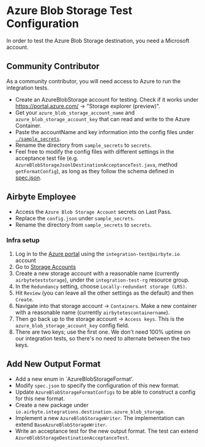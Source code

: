 # Azure Blob Storage Test Configuration

In order to test the Azure Blob Storage destination, you need a Microsoft account.

## Community Contributor

As a community contributor, you will need access to Azure to run the integration tests.

- Create an AzureBlobStorage account for testing. Check if it works under https://portal.azure.com/ -> "Storage explorer (preview)".
- Get your `azure_blob_storage_account_name` and `azure_blob_storage_account_key` that can read and write to the Azure Container.
- Paste the accountName and key information into the config files under [`./sample_secrets`](./sample_secrets).
- Rename the directory from `sample_secrets` to `secrets`.
- Feel free to modify the config files with different settings in the acceptance test file (e.g. `AzureBlobStorageJsonlDestinationAcceptanceTest.java`, method `getFormatConfig`), as long as they follow the schema defined in [spec.json](src/main/resources/spec.json).

## Airbyte Employee

- Access the `Azure Blob Storage Account` secrets on Last Pass.
- Replace the `config.json` under `sample_secrets`.
- Rename the directory from `sample_secrets` to `secrets`.

### Infra setup

1. Log in to the [Azure portal](https://portal.azure.com/#home) using the `integration-test@airbyte.io` account
1. Go to [Storage Accounts](https://portal.azure.com/#view/HubsExtension/BrowseResource/resourceType/Microsoft.Storage%2FStorageAccounts)
1. Create a new storage account with a reasonable name (currently `airbyteteststorage`), under the `integration-test-rg` resource group.
1. In the `Redundancy` setting, choose `Locally-redundant storage (LRS)`.
1. Hit `Review` (you can leave all the other settings as the default) and then `Create`.
1. Navigate into that storage account -> `Containers`. Make a new container with a reasonable name (currently `airbytetescontainername`).
1. Then go back up to the storage account -> `Access keys`. This is the `azure_blob_storage_account_key` config field.
1. There are two keys; use the first one. We don't need 100% uptime on our integration tests, so there's no need to alternate between the two keys.

## Add New Output Format

- Add a new enum in `AzureBlobStorageFormat'.
- Modify `spec.json` to specify the configuration of this new format.
- Update `AzureBlobStorageFormatConfigs` to be able to construct a config for this new format.
- Create a new package under `io.airbyte.integrations.destination.azure_blob_storage`.
- Implement a new `AzureBlobStorageWriter`. The implementation can extend `BaseAzureBlobStorageWriter`.
- Write an acceptance test for the new output format. The test can extend `AzureBlobStorageDestinationAcceptanceTest`.

